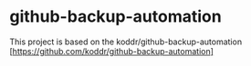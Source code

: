 # github-backup-automation

This project is based on the koddr/github-backup-automation [https://github.com/koddr/github-backup-automation]
